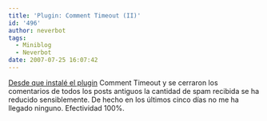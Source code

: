 ```yaml
---
title: 'Plugin: Comment Timeout (II)'
id: '496'
author: neverbot
tags:
  - Miniblog
  - Neverbot
date: 2007-07-25 16:07:42
---
```


[Desde que instalé el plugin](https://neverbot.com/neverbot/plugin-comment-timeout/) Comment Timeout y se cerraron los comentarios de todos los posts antiguos la cantidad de spam recibida se ha reducido sensiblemente. De hecho en los últimos cinco días no me ha llegado ninguno. Efectividad 100%.
